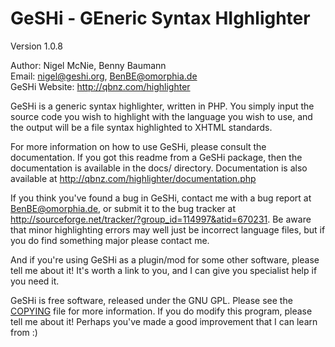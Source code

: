 GeSHi - GEneric Syntax HIghlighter
==================================
Version 1.0.8

Author:          Nigel McNie, Benny Baumann  
Email:           nigel@geshi.org, BenBE@omorphia.de  
GeSHi Website:   <http://qbnz.com/highlighter>

GeSHi is a generic syntax highlighter, written in PHP. You simply
input the source code you wish to highlight with the language you
wish to use, and the output will be a file syntax highlighted to
XHTML standards.

For more information on how to use GeSHi, please consult the
documentation. If you got this readme from a GeSHi package, then
the documentation is available in the docs/ directory. Documentation
is also available at <http://qbnz.com/highlighter/documentation.php>

If you think you've found a bug in GeSHi, contact me with a bug
report at BenBE@omorphia.de, or submit it to the bug tracker at
<http://sourceforge.net/tracker/?group_id=114997&atid=670231>. Be
aware that minor highlighting errors may well just be incorrect
language files, but if you do find something major please contact me.

And if you're using GeSHi as a plugin/mod for some other software,
please tell me about it! It's worth a link to you, and I can give
you specialist help if you need it.

GeSHi is free software, released under the GNU GPL. Please see the
[COPYING](http://www.opensource.org/licenses/gpl-2.0.php) file for
more information. If you do modify this program, please tell me about 
it! Perhaps you've made a good improvement that I can learn from :)
